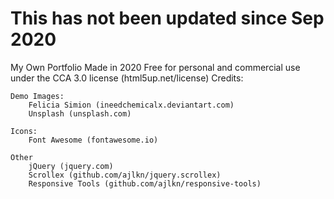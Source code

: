 # This has not been updated since Sep 2020
My Own Portfolio Made in 2020
Free for personal and commercial use under the CCA 3.0 license (html5up.net/license)
Credits:

	Demo Images:
		Felicia Simion (ineedchemicalx.deviantart.com)
		Unsplash (unsplash.com)

	Icons:
		Font Awesome (fontawesome.io)

	Other
		jQuery (jquery.com)
		Scrollex (github.com/ajlkn/jquery.scrollex)
		Responsive Tools (github.com/ajlkn/responsive-tools)
